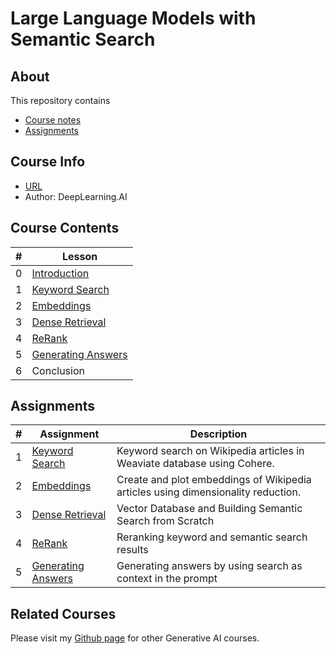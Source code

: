 # Large Language Models with Semantic Search

## About

This repository contains

- [Course notes](#course-contents)
- [Assignments](#assignments)

## Course Info

- [URL](https://learn.deeplearning.ai/courses/large-language-models-semantic-search)
- Author: DeepLearning.AI

## Course Contents

|#|Lesson    |
|-|----------|
|0|[Introduction](./notes/Lesson_0.md)|
|1|[Keyword Search](./notes/Lesson_1.md)|
|2|[Embeddings](./notes/Lesson_2.md)|
|3|[Dense Retrieval](./notes/Lesson_3.md)|
|4|[ReRank](./notes/Lesson_4.md)|
|5|[Generating Answers](./notes/Lesson_5.md)|
|6|Conclusion|

## Assignments

|#|Assignment      |Description   |
|-|----------------|--------------|
|1|[Keyword Search](./notes/Lesson_1.md#notebook)|Keyword search on Wikipedia articles in Weaviate database using Cohere.|
|2|[Embeddings](./notes/Lesson_2.md#notebook)|Create and plot embeddings of Wikipedia articles using dimensionality reduction.|
|3|[Dense Retrieval](./notes/Lesson_3.md#notebook)|Vector Database and Building Semantic Search from Scratch|
|4|[ReRank](./notes/Lesson_4.md#notebook)|Reranking keyword and semantic search results|
|5|[Generating Answers](./notes/Lesson_5.md#notebook)|Generating answers by using search as context in the prompt|

## Related Courses

Please visit my [Github page](https://kaushikacharya.github.io/courses/#generative-ai) for other Generative AI courses.
